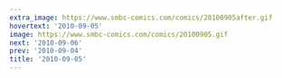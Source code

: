 ```yaml
---
extra_image: https://www.smbc-comics.com/comics/20100905after.gif
hovertext: '2010-09-05'
image: https://www.smbc-comics.com/comics/20100905.gif
next: '2010-09-06'
prev: '2010-09-04'
title: '2010-09-05'
---
```

